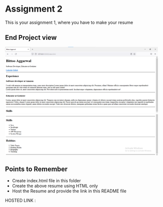 # Assignment 2
This is your assignment 1, where you have to make your resume

## End Project view
![resume](./Images/resume.png)
![resume2](./Images/resume2.png)


## Points to Remember
- Create index.html file in this folder
- Create the above resume using HTML only
- Host the Resume and provide the link in this README file

HOSTED LINK :  

